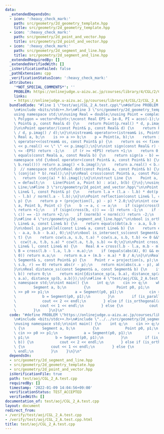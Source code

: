 ```yaml
---
data:
  _extendedDependsOn:
  - icon: ':heavy_check_mark:'
    path: src/geometry/2d_geometry_template.hpp
    title: src/geometry/2d_geometry_template.hpp
  - icon: ':heavy_check_mark:'
    path: src/geometry/2d_point_and_vector.hpp
    title: src/geometry/2d_point_and_vector.hpp
  - icon: ':heavy_check_mark:'
    path: src/geometry/2d_segment_and_line.hpp
    title: src/geometry/2d_segment_and_line.hpp
  _extendedRequiredBy: []
  _extendedVerifiedWith: []
  _isVerificationFailed: false
  _pathExtension: cpp
  _verificationStatusIcon: ':heavy_check_mark:'
  attributes:
    '*NOT_SPECIAL_COMMENTS*': ''
    PROBLEM: https://onlinejudge.u-aizu.ac.jp/courses/library/4/CGL/2/CGL_2_A
    links:
    - https://onlinejudge.u-aizu.ac.jp/courses/library/4/CGL/2/CGL_2_A
  bundledCode: "#line 1 \"test/aoj/CGL_2_A.test.cpp\"\n#define PROBLEM \"https://onlinejudge.u-aizu.ac.jp/courses/library/4/CGL/2/CGL_2_A\"\
    \n#include <bits/stdc++.h>\n#line 3 \"src/geometry/2d_geometry_template.hpp\"\n\
    using namespace std;\n\nusing Real = double;\nusing Point = complex<Real>;\nusing\
    \ Polygon = vector<Point>;\nconst Real EPS = 1e-8, PI = acos(-1);\n\nPoint operator*(const\
    \ Point& p, const Real& d) {\n    return Point(p.real() * d, p.imag() * d);\n\
    }\n\nPoint operator/(const Point& p, const Real& d) {\n    return Point(p.real()\
    \ / d, p.imag() / d);\n}\n\nistream& operator>>(istream& is, Point& p) {\n   \
    \ Real a, b;\n    is >> a >> b;\n    p = Point(a, b);\n    return is;\n}\n\nostream&\
    \ operator<<(ostream& os, const Point& p) {\n    return os << fixed << setprecision(20)\
    \ << p.real() << \" \" << p.imag();\n}\n\nint sign(const Real& r) {\n    if (r\
    \ <= -EPS) return -1;\n    if (r >= +EPS) return +1;\n    return 0;\n}\n\nbool\
    \ equals(const Real& a, const Real& b) {\n    return sign(a - b) == 0;\n}\n\n\
    namespace std {\nbool operator<(const Point& a, const Point& b) {\n    if (equals(a.real(),\
    \ b.real())) return a.imag() < b.imag();\n    return a.real() < b.real();\n}\n\
    }  // namespace std\n\nReal dot(const Point& a, const Point& b) {\n    return\
    \ (conj(a) * b).real();\n}\n\nReal cross(const Point& a, const Point& b) {\n \
    \   return (conj(a) * b).imag();\n}\n\nstruct Line {\n    Point a, b;\n    Line()\
    \ = default;\n    Line(Point a, Point b) : a(a), b(b) {}\n};\nusing Segment =\
    \ Line;\n#line 3 \"src/geometry/2d_point_and_vector.hpp\"\n\nPoint projection(const\
    \ Line& l, const Point& p) {\n    return l.a + (l.a - l.b) * dot(p - l.a, l.a\
    \ - l.b) / norm(l.a - l.b);\n}\n\nPoint reflection(const Line& l, const Point&\
    \ p) {\n    return p + (projection(l, p) - p) * 2.0;\n}\n\nint ccw(const Point&\
    \ a, Point b, Point c) {\n    b -= a, c -= a;\n    if (sign(cross(b, c)) == +1)\
    \ return +1;\n    if (sign(cross(b, c)) == -1) return -1;\n    if (sign(dot(b,\
    \ c)) == -1) return +2;\n    if (norm(b) < norm(c)) return -2;\n    return 0;\n\
    }\n#line 4 \"src/geometry/2d_segment_and_line.hpp\"\n\nbool is_orthogonal(const\
    \ Line& a, const Line& b) {\n    return equals(dot(a.b - a.a, b.b - b.a), 0);\n\
    }\n\nbool is_parallel(const Line& a, const Line& b) {\n    return equals(cross(a.b\
    \ - a.a, b.b - b.a), 0);\n}\n\nbool is_intersect_ss(const Segment& s, const Segment&\
    \ t) {\n    return ccw(s.a, s.b, t.a) * ccw(s.a, s.b, t.b) <= 0 &&\n         \
    \  ccw(t.a, t.b, s.a) * ccw(t.a, t.b, s.b) <= 0;\n}\n\nPoint cross_point_ll(const\
    \ Line& l, const Line& m) {\n    Real A = cross(l.b - l.a, m.b - m.a);\n    Real\
    \ B = cross(l.b - l.a, l.b - m.a);\n    if (equals(abs(A), 0) && equals(abs(B),\
    \ 0)) return m.a;\n    return m.a + (m.b - m.a) * B / A;\n}\n\nReal distance_sp(const\
    \ Segment& s, const Point& p) {\n    Point r = projection(s, p);\n    if (ccw(s.a,\
    \ s.b, r) == 0) return abs(r - p);\n    return min(abs(s.a - p), abs(s.b - p));\n\
    }\n\nReal distance_ss(const Segment& a, const Segment& b) {\n    if (is_intersect_ss(a,\
    \ b)) return 0;\n    return min({distance_sp(a, b.a), distance_sp(a, b.b), distance_sp(b,\
    \ a.a), distance_sp(b, a.b)});\n}\n#line 4 \"test/aoj/CGL_2_A.test.cpp\"\nusing\
    \ namespace std;\n\nint main() {\n    int q;\n    cin >> q;\n    while (q--) {\n\
    \        Segment a, b;\n        {\n            Point p0, p1;\n            cin\
    \ >> p0 >> p1;\n            a = Segment(p0, p1);\n            cin >> p0 >> p1;\n\
    \            b = Segment(p0, p1);\n        }\n        if (is_parallel(a, b)) {\n\
    \            cout << 2 << endl;\n        } else if (is_orthogonal(a, b)) {\n \
    \           cout << 1 << endl;\n        } else {\n            cout << 0 << endl;\n\
    \        }\n    }\n}\n"
  code: "#define PROBLEM \"https://onlinejudge.u-aizu.ac.jp/courses/library/4/CGL/2/CGL_2_A\"\
    \n#include <bits/stdc++.h>\n#include \"../../src/geometry/2d_segment_and_line.hpp\"\
    \nusing namespace std;\n\nint main() {\n    int q;\n    cin >> q;\n    while (q--)\
    \ {\n        Segment a, b;\n        {\n            Point p0, p1;\n           \
    \ cin >> p0 >> p1;\n            a = Segment(p0, p1);\n            cin >> p0 >>\
    \ p1;\n            b = Segment(p0, p1);\n        }\n        if (is_parallel(a,\
    \ b)) {\n            cout << 2 << endl;\n        } else if (is_orthogonal(a, b))\
    \ {\n            cout << 1 << endl;\n        } else {\n            cout << 0 <<\
    \ endl;\n        }\n    }\n}\n"
  dependsOn:
  - src/geometry/2d_segment_and_line.hpp
  - src/geometry/2d_geometry_template.hpp
  - src/geometry/2d_point_and_vector.hpp
  isVerificationFile: true
  path: test/aoj/CGL_2_A.test.cpp
  requiredBy: []
  timestamp: '2022-01-09 14:04:56+09:00'
  verificationStatus: TEST_ACCEPTED
  verifiedWith: []
documentation_of: test/aoj/CGL_2_A.test.cpp
layout: document
redirect_from:
- /verify/test/aoj/CGL_2_A.test.cpp
- /verify/test/aoj/CGL_2_A.test.cpp.html
title: test/aoj/CGL_2_A.test.cpp
---
```

